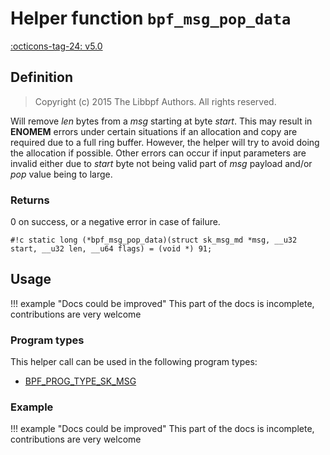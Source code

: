 # Helper function `bpf_msg_pop_data`

<!-- [FEATURE_TAG](bpf_msg_pop_data) -->
[:octicons-tag-24: v5.0](https://github.com/torvalds/linux/commit/7246d8ed4dcce23f7509949a77be15fa9f0e3d28)
<!-- [/FEATURE_TAG] -->

## Definition

> Copyright (c) 2015 The Libbpf Authors. All rights reserved.


<!-- [HELPER_FUNC_DEF] -->
Will remove _len_ bytes from a _msg_ starting at byte _start_. This may result in **ENOMEM** errors under certain situations if an allocation and copy are required due to a full ring buffer. However, the helper will try to avoid doing the allocation if possible. Other errors can occur if input parameters are invalid either due to _start_ byte not being valid part of _msg_ payload and/or _pop_ value being to large.

### Returns

0 on success, or a negative error in case of failure.

`#!c static long (*bpf_msg_pop_data)(struct sk_msg_md *msg, __u32 start, __u32 len, __u64 flags) = (void *) 91;`
<!-- [/HELPER_FUNC_DEF] -->

## Usage

!!! example "Docs could be improved"
    This part of the docs is incomplete, contributions are very welcome

### Program types

This helper call can be used in the following program types:

<!-- DO NOT EDIT MANUALLY -->
<!-- [HELPER_FUNC_PROG_REF] -->
 * [BPF_PROG_TYPE_SK_MSG](../program-type/BPF_PROG_TYPE_SK_MSG.md)
<!-- [/HELPER_FUNC_PROG_REF] -->

### Example

!!! example "Docs could be improved"
    This part of the docs is incomplete, contributions are very welcome
